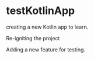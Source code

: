 # testKotlinApp
creating a new Kotlin app to learn. 

Re-igniting the project

Adding a new feature for testing. 

